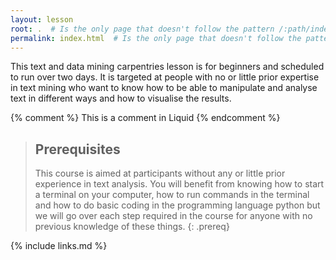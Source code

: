 ```yaml
---
layout: lesson
root: .  # Is the only page that doesn't follow the pattern /:path/index.html
permalink: index.html  # Is the only page that doesn't follow the pattern /:path/index.html
---
```

This text and data mining carpentries lesson is for beginners and scheduled to run over two days.  It is targeted at people with no or little prior expertise in text mining who want to know how to be able to manipulate and analyse text in different ways and how to visualise the results.

<!-- this is an html comment -->

{% comment %} This is a comment in Liquid {% endcomment %}

> ## Prerequisites
>
>This course is aimed at participants without any or little prior experience in text analysis.  You will benefit from knowing how to start a terminal on your computer, how to run commands in the terminal and how to do basic coding in the programming language python but we will go over each step required in the course for anyone with no previous knowledge of these things.
{: .prereq}

{% include links.md %}
